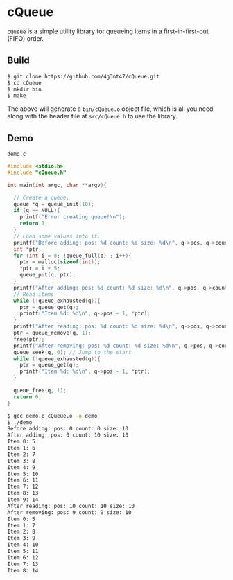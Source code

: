 # cQueue

`cQueue` is a simple utility library for queueing items in a first-in-first-out (FIFO) order.

## Build

```sh
$ git clone https://github.com/4g3nt47/cQueue.git
$ cd cQueue
$ mkdir bin
$ make
```

The above will generate a `bin/cQueue.o` object file, which is all you need along with the header file at `src/cQueue.h` to use the library.

## Demo

`demo.c`
```c
#include <stdio.h>
#include "cQueue.h"

int main(int argc, char **argv){

  // Create a queue.
  queue *q = queue_init(10);
  if (q == NULL){
    printf("Error creating queue!\n");
    return 1;
  }
  // Load some values into it.
  printf("Before adding: pos: %d count: %d size: %d\n", q->pos, q->count, q->size);
  int *ptr;
  for (int i = 0; !queue_full(q) ; i++){
    ptr = malloc(sizeof(int));
    *ptr = i + 5;
    queue_put(q, ptr);
  }
  printf("After adding: pos: %d count: %d size: %d\n", q->pos, q->count, q->size);
  // Read items.
  while (!queue_exhausted(q)){
    ptr = queue_get(q);
    printf("Item %d: %d\n", q->pos - 1, *ptr);
  }
  printf("After reading: pos: %d count: %d size: %d\n", q->pos, q->count, q->size);
  ptr = queue_remove(q, 1);
  free(ptr);
  printf("After removing: pos: %d count: %d size: %d\n", q->pos, q->count, q->size);
  queue_seek(q, 0); // Jump to the start
  while (!queue_exhausted(q)){
    ptr = queue_get(q);
    printf("Item %d: %d\n", q->pos - 1, *ptr);
  }

  queue_free(q, 1);
  return 0;
}
```

```sh
$ gcc demo.c cQueue.o -o demo
$ ./demo
Before adding: pos: 0 count: 0 size: 10
After adding: pos: 0 count: 10 size: 10
Item 0: 5
Item 1: 6
Item 2: 7
Item 3: 8
Item 4: 9
Item 5: 10
Item 6: 11
Item 7: 12
Item 8: 13
Item 9: 14
After reading: pos: 10 count: 10 size: 10
After removing: pos: 9 count: 9 size: 10
Item 0: 5
Item 1: 7
Item 2: 8
Item 3: 9
Item 4: 10
Item 5: 11
Item 6: 12
Item 7: 13
Item 8: 14
```
